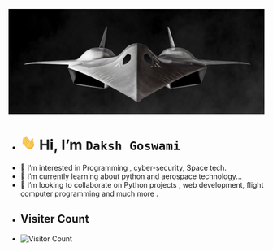  ![alt text](https://github.com/Daksh-Goswami/Daksh-Goswami/blob/8c5df2e009526d7e3a1fcbe8bfc3c351da4167b4/cover.jpeg)
 -  # <img src="https://raw.githubusercontent.com/ABSphreak/ABSphreak/master/gifs/Hi.gif" width="30px"/> Hi, I’m ```Daksh Goswami```
- 👀 I’m interested in Programming , cyber-security, Space tech.
- 🌱 I’m currently learning  about python and aerospace technology...
- 💞️ I’m looking to collaborate on Python projects , web development, flight computer programming and much more .
- ## Visiter Count
- ![Visitor Count](https://profile-counter.glitch.me/{Daksh-Goswami}/count.svg)
  


<!---
Daksh-Goswami/Daksh-Goswami is a ✨ special ✨ repository because its `README.md` (this file) appears on your GitHub profile.
You can click the Preview link to take a look at your changes.
--->
